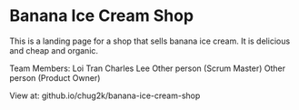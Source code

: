 # Banana Ice Cream Shop

This is a landing page for a shop that sells banana ice cream. It is delicious and cheap and organic. 

Team Members:
Loi Tran
Charles Lee 
Other person (Scrum Master)
Other person (Product Owner)

View at: github.io/chug2k/banana-ice-cream-shop
